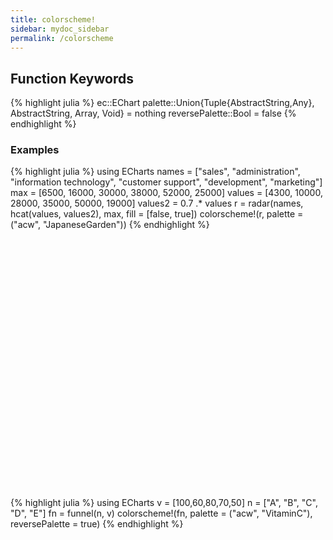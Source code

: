 ```yaml
---
title: colorscheme!
sidebar: mydoc_sidebar
permalink: /colorscheme
---
```


## Function Keywords
{% highlight julia %}
ec::EChart
palette::Union{Tuple{AbstractString,Any}, AbstractString, Array, Void} = nothing
reversePalette::Bool = false
{% endhighlight %}

### Examples
{% highlight julia %}
using ECharts
names = ["sales", "administration", "information technology", "customer support", "development", "marketing"]
max = [6500, 16000, 30000, 38000, 52000, 25000]
values = [4300, 10000, 28000, 35000, 50000, 19000]
values2 = 0.7 .* values
r = radar(names, hcat(values, values2), max, fill = [false, true])
colorscheme!(r, palette = ("acw", "JapaneseGarden"))
{% endhighlight %}


<div id="color1" style="height:400px;width:800px;"></div>
<script type="text/javascript">
    // Initialize after dom ready
    var myChart = echarts.init(document.getElementById("color1"));

    // Load data into the ECharts instance
    myChart.setOption({"toolbox":{"feature":{},"itemSize":15,"orient":"vertical","height":"auto","zlevel":0,"z":2,"itemGap":10,"right":"auto","top":"center","width":"auto","show":false,"showTitle":true},"color":["#D8CAA8","#5C832F","#284907","#382513","#363942"],"title":{"left":"left","borderColor":"transparent","bottom":"auto","padding":5,"zlevel":0,"borderWidth":1,"target":"blank","z":2,"itemGap":5,"shadowOffsetY":0,"shadowOffsetX":0,"right":"auto","top":"auto","subtarget":"blank","show":true},"series":[{"data":[{"value":[4300.0,10000.0,28000.0,35000.0,50000.0,19000.0]}],"smooth":false,"minSize":"0%","type":"radar","maxSize":"100%"},{"areaStyle":{"normal":{"shadowOffsetY":0,"shadowOffsetX":0}},"data":[{"value":[3010.0,7000.0,19600.0,24500.0,35000.0,13300.0]}],"smooth":false,"minSize":"0%","type":"radar","maxSize":"100%"}],"radar":{"startAngle":90,"zlevel":0,"radius":"75%","indicator":[{"name":"sales","max":6500},{"name":"administration","max":16000},{"name":"information technology","max":30000},{"name":"customer support","max":38000},{"name":"development","max":52000},{"name":"marketing","max":25000}],"center":["50%","50%"],"z":2,"silent":true,"nameGap":15}});
</script>

{% highlight julia %}
using ECharts
v = [100,60,80,70,50]
n = ["A", "B", "C", "D", "E"]
fn = funnel(n, v)
colorscheme!(fn,  palette = ("acw", "VitaminC"), reversePalette = true)
{% endhighlight %}


<div id="color2" style="height:400px;width:800px;"></div>
<script type="text/javascript">
    // Initialize after dom ready
    var myChart = echarts.init(document.getElementById("color2"));

    // Load data into the ECharts instance
    myChart.setOption({"toolbox":{"feature":{},"itemSize":15,"orient":"vertical","height":"auto","zlevel":0,"z":2,"itemGap":10,"right":"auto","top":"center","width":"auto","show":false,"showTitle":true},"color":["#FD7400","#FFE11A","#BEDB39","#1F8A70","#004358"],"title":{"left":"left","borderColor":"transparent","bottom":"auto","padding":5,"zlevel":0,"borderWidth":1,"target":"blank","z":2,"itemGap":5,"shadowOffsetY":0,"shadowOffsetX":0,"right":"auto","top":"auto","subtarget":"blank","show":true},"series":[{"data":[{"name":"A","value":100},{"name":"B","value":60},{"name":"C","value":80},{"name":"D","value":70},{"name":"E","value":50}],"smooth":false,"minSize":"0%","type":"funnel","maxSize":"100%"}]});
</script>
